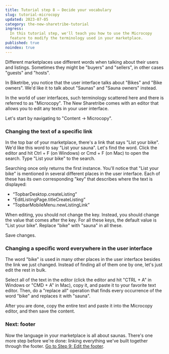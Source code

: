 ```yaml
---
title: Tutorial step 8 – Decide your vocabulary
slug: tutorial-microcopy
updated: 2023-07-05
category: the-new-sharetribe-tutorial
ingress:
  In this tutorial step, we'll teach you how to use the Microcopy
  feature to modify the terminology used in your marketplace.
published: true
noindex: true
---
```


Different marketplaces use different words when talking about their
users and listings. Sometimes they might be "buyers" and "sellers", in
other cases "guests" and "hosts".

In Biketribe, you notice that the user interface talks about "Bikes" and
"Bike owners". We'd like it to talk about "Saunas" and "Sauna owners"
instead.

In the world of user interfaces, such terminology scattered here and
there is referred to as "Microcopy". The New Sharetribe comes with an
editor that allows you to edit any texts in your user interface.

Let's start by navigating to "Content → Microcopy".

### Changing the text of a specific link

In the top bar of your marketplace, there's a link that says "List your
bike". We'd like this word to say "List your sauna". Let's find the
word. Click the editor and hit Ctrl + F (on Windows) or Cmd + F (on Mac)
to open the search. Type "List your bike" to the search.

Searching once only returns the first instance. You'll notice that "List
your bike" is mentioned in several different places in the user
interface. Each of these has its own corresponding "key" that describes
where the text is displayed:

- “TopbarDesktop.createListing”
- “EditListingPage.titleCreateListing”
- “TopbarMobileMenu.newListingLink”

When editing, you should not change the key. Instead, you should change
the value that comes after the key. For all these keys, the default
value is "List your bike". Replace "bike" with "sauna" in all these.

Save changes.

### Changing a specific word everywhere in the user interface

The word "bike" is used in many other places in the user interface
besides the link we just changed. Instead of finding all of them one by
one, let's just edit the rest in bulk.

Select all of the text in the editor (click the editor and hit "CTRL +
A" in Windows or "CMD + A" in Mac), copy it, and paste it to your
favorite text editor. Then, do a "replace all" operation that finds
every occurrence of the word "bike" and replaces it with "sauna".

After you are done, copy the entire text and paste it into the Microcopy
editor, and then save the content.

### Next: footer

Now the language in your marketplace is all about saunas. There's one
more step before we're done: linking everything we've built together
through the footer.
[Go to Step 9: Edit the footer](/the-new-sharetribe/tutorial-footer/).
